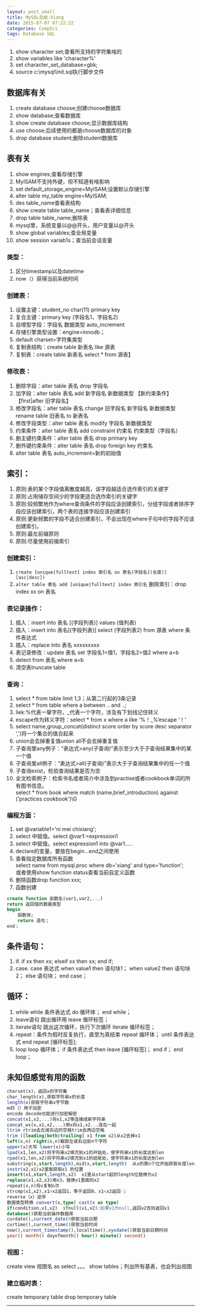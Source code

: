 ```yaml
---
layout: post_small
title: MySQL总结-Xiang
date: 2015-07-07 07:22:22
categories: CompSci
tags: Database SQL
---
```



1. show character set;查看所支持的字符集啥的
2. show variables like 'character%'
3. set character\_set\_database=gbk;
4. source c:\mysql\init.sql执行脚步文件


## 数据库有关

1. create database choose;创建choose数据库
2. show database;查看数据库
3. show create database choose;显示数据库结构
4. use choose;后续使用的都是choose数据库的对象
5. drop database student;删除student数据库

## 表有关

1. show engines;查看存储引擎
2. MyISAM不支持外键，但不知道有啥影响
3. set default\_storage\_engine=MyISAM;设置默认存储引擎
4. alter table my_table engine=MyISAM;
5. des table_name查看表结构
6. show create table table_name；查看表详细信息
7. drop table table_name;删除表
8. mysql里，系统变量以@@开头，用户变量以@开头
9. show global variables;查全局变量
10. show session variab1s；查当前会话变量

### 类型：

1. 区分timestamp以及datetime
2. now（）获得当前系统时间


### 创建表：
1. 设置主键：student_no char(11) primary key
2. 复合主键：primary key (字段名1，字段名2)
3. 自增型字段：字段名 数据类型 auto_increment
4. 存储引擎类型设置：engine=innodb；
5. default charset=字符集类型
6. 复制表结构：create table 新表名 like 源表
7. 复制表：create table 新表名 select * from 源表】


### 修改表：

1. 删除字段：alter table 表名 drop 字段名
2. 加字段：alter table 表名 add 新字段名 新数据类型
      【新约束条件】【first|after 旧字段名】
3. 修改字段名：alter table 表名 change 旧字段名 新字段名 新数据类型
                      rename table 旧表名 to 新表名
4. 修改字段类型：alter table 表名 modify 字段名 新数据类型
5. 约束条件：alter table 表名 add constraint 约束名 约束类型（字段名）
6. 删主键约束条件：alter table 表名 drop primary key
7. 删外键约束条件：alter table 表名 drop foreign key 约束名
8. alter table 表名 auto_increment=新的初始值

## 索引：

1. 原则:表的某个字段值离散度越高，该字段越适合选作索引的关键字
2. 原则:占用储存空间少的字段更适合选作索引的关键字
3. 原则:较频繁地作为where查询条件的字段应该创建索引，分组字段或者排序字段应该创建索引，两个表的连接字段应该创建索引
4. 原则:更新频繁的字段不适合创建索引，不会出现在where子句中的字段不应该创建索引。
5. 原则:最左前缀原则
6. 原则:尽量使用前缀索引

### 创建索引：

1. `create [unique|fulltext] index 索引名 on 表名(字段名[(长度)] [asc|desc])`
2. `alter table 表名 add [unique|fulltext] index 索引名`
删除索引：drop index xx on 表名



### 表记录操作：

1. 插入：insert into 表名 [(字段列表)] values (值列表)
2. 插入：insert into 表名[(字段列表)] select (字段列表2) from 源表 where 条件表达式
3. 插入：replace into 表名 xxxxxxxxx
4. 表记录修改：update 表名 set 字段名1=值1，字段名2=值2 where a=b
5. delect from 表名 where a=b
6. 清空表truncate table

### 查询：

1. select * from table limit 1,3；从第二行起的3条记录
2. select * from table where a between .. and ..;
3. liek:%代表一窜字符，_代表一个字符，涉及有下划线记住转义
4. escape作为转义字符：select * from x where a like ‘%！_%’escape ‘！’
5. select name,group_concat(distinct score order by score desc separator ',')将一个集合的值合起来
6. union会去掉重复值union all不会去掉重复值
7. 子查询里any例子：“表达式>any(子查询)”表示至少大于子查询结果集中的某一个值
8. 子查询里all例子：“表达式>all(子查询)”表示大于子查询结果集中的任一个值
9. 子查询exist，检验查询结果是否为空
10. 全文检索例子：检索书名或者简介中涉及到practise或者cookbook单词的所有图书信息。  
select * from book where match (name,brief_introduction) against ('practices cookbook')\G


### 编程方面：

1. set @variable1='ni mei chixiang';
2. select 中赋值。select @var1:=expression1
3. select 中赋值。select expression1 into @var1.....
4. declare的变量，要放在begin...end之间使用
5. 查看指定数据库所有函数   
select name from mysql.proc where db='xiang' and type='function';  
或者使用show function status查看当前自定义函数
6. 删除函数drop function xxx;
7. 函数创建

~~~sql
create function 函数名(var1,var2,...)
return 返回值的数据类型
begin
    函数体;
    return 语句；
end；
~~~


## 条件语句：

1. if.
if xx then xx;
elseif xx then xx;
end if;
2. case.
case 表达式
when value1 then 语句块1；
when value2 then 语句块2；
else 语句块；
end case；

## 循环：

1. while
while 条件表达式 do
循环体；
end while；
2. leave语句
跳出循环用
leave 循环标签；
3. iterate语句
跳出这次循环，执行下次循环
iterate 循环标签；
4. repeat：条件为假时反复执行，直至为真结束
repeat
循环体；
until 条件表达式
end repeat [循环标签];
5. loop
loop
循环体；
if 条件表达式 then
leave [循环标签]；
end if；
end loop；


## 未知但感觉有用的函数

~~~sql
charset(x)，返回x的字符集
char_length(x),获取字符串x的长度
length(x)获取字符串x字节数
md5（）用于加密
encode decode也能进行加密解密
concat(x1,x2,...)将x1,x2等连接成新字符串
concat_ws(x,x1,x2,...)用x将x1,x2...连在一起
ltrim rtrim去左或右边的空格trim去两边空格
trim ([leading|both|trailing] x1 from x2)从x2去掉x1
left(x,n) right(x,n)截取左或右边前n个字符
upper(x)大写 lower(x)小写
lpad(x1,len,x2)将字符串x2填充到x1的开始处，使字符串x1的长度达到len
rpad(x1,len,x2)将字符串x2填充到x1的结尾处，使字符串x1的长度达到len
substring(x,start,length),mid(x,start,length)  从x的第n个位开始获取长度length的字符串
instr(x2,x1)x2里面获取x1 的位置
insert(x1,start,length,x2)  x1里从start起的length位替换为x2
replace(x1,x2,x3)用x3，替换x1里面的x2
repeat(x,n)将x复制n次
strcmp(x1,x2),x1>x2返回1，等于返回0，x1<x2返回-1
reverse（x）逆序
数据类型转换 convert(x,type) cast(x as type)
if(condition,v1,v2)  ifnull(v1,v2):如果v1为null,返回v2否则返回v1
database()获取当前操作数据库
curdate(),current_date(0获取当前日期
curtime(),current_time()获取当前时间
now(),current_timestamp(),localtime(),sysdate()获取当前日期时间
year() month() dayofmonth() hour() minute() second()
~~~

### 视图：
create view 视图名 as select 。。。
show tables；列出所有基表，也会列出视图

### 建立临时表：
create temporary table
drop temporary table




---
